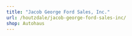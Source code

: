 ```yaml
---
title: "Jacob George Ford Sales, Inc."
url: /houtzdale/jacob-george-ford-sales-inc/
shop: Autohaus
---
```

